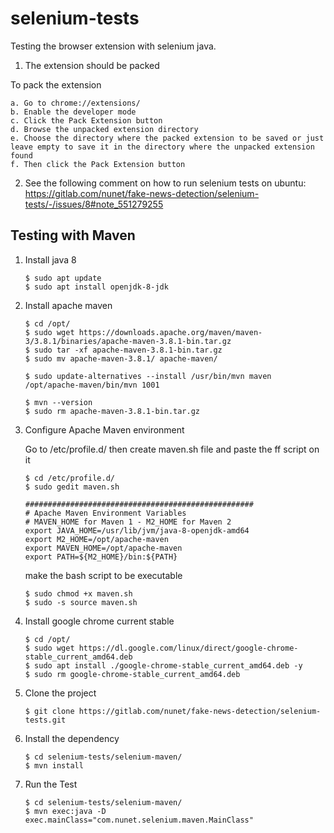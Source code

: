 # selenium-tests

Testing the browser extension with selenium java. 


1. The extension should be packed

To pack the extension
 
    a. Go to chrome://extensions/
    b. Enable the developer mode
    c. Click the Pack Extension button
    d. Browse the unpacked extension directory
    e. Choose the directory where the packed extension to be saved or just leave empty to save it in the directory where the unpacked extension found
    f. Then click the Pack Extension button

2. See the following comment on how to run selenium tests on ubuntu: https://gitlab.com/nunet/fake-news-detection/selenium-tests/-/issues/8#note_551279255 



## Testing with Maven

1. Install java 8 

    ```
    $ sudo apt update
    $ sudo apt install openjdk-8-jdk
    ```

2. Install apache maven 
    ```
    $ cd /opt/
    $ sudo wget https://downloads.apache.org/maven/maven-3/3.8.1/binaries/apache-maven-3.8.1-bin.tar.gz
    $ sudo tar -xf apache-maven-3.8.1-bin.tar.gz
    $ sudo mv apache-maven-3.8.1/ apache-maven/

    $ sudo update-alternatives --install /usr/bin/mvn maven /opt/apache-maven/bin/mvn 1001

    $ mvn --version
    $ sudo rm apache-maven-3.8.1-bin.tar.gz
    ```

3. Configure Apache Maven environment

    Go to /etc/profile.d/ then create maven.sh file and paste the ff script on it
    ```
    $ cd /etc/profile.d/
    $ sudo gedit maven.sh

    ###################################################
    # Apache Maven Environment Variables
    # MAVEN_HOME for Maven 1 - M2_HOME for Maven 2
    export JAVA_HOME=/usr/lib/jvm/java-8-openjdk-amd64
    export M2_HOME=/opt/apache-maven
    export MAVEN_HOME=/opt/apache-maven
    export PATH=${M2_HOME}/bin:${PATH}
    ```

    make the bash script to be executable
    ```
    $ sudo chmod +x maven.sh
    $ sudo -s source maven.sh
    ```

4. Install google chrome current stable

    ```
    $ cd /opt/
    $ sudo wget https://dl.google.com/linux/direct/google-chrome-stable_current_amd64.deb 
    $ sudo apt install ./google-chrome-stable_current_amd64.deb -y
    $ sudo rm google-chrome-stable_current_amd64.deb
    ```

5. Clone the project
    ```
    $ git clone https://gitlab.com/nunet/fake-news-detection/selenium-tests.git
    ```

6. Install the dependency
    ```
    $ cd selenium-tests/selenium-maven/
    $ mvn install 
    ```

7. Run the Test
    ```
    $ cd selenium-tests/selenium-maven/
    $ mvn exec:java -D exec.mainClass="com.nunet.selenium.maven.MainClass"
    ```